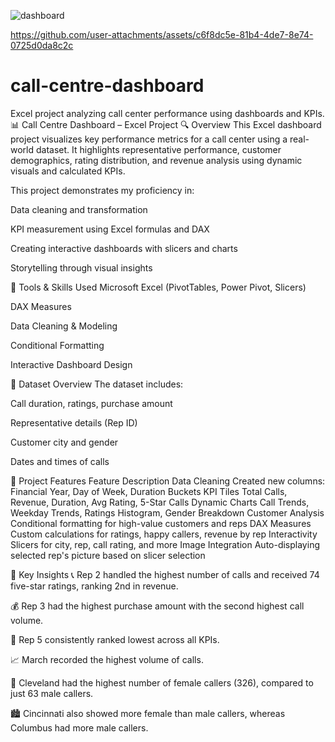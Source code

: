 
![dashboard](https://github.com/user-attachments/assets/8e2188ab-134a-4a7e-8f58-83bf2e388236)


https://github.com/user-attachments/assets/c6f8dc5e-81b4-4de7-8e74-0725d0da8c2c

# call-centre-dashboard
Excel project analyzing call center performance using dashboards and KPIs.
📊 Call Centre Dashboard – Excel Project
🔍 Overview
This Excel dashboard project visualizes key performance metrics for a call center using a real-world dataset. It highlights representative performance, customer demographics, rating distribution, and revenue analysis using dynamic visuals and calculated KPIs.

This project demonstrates my proficiency in:

Data cleaning and transformation

KPI measurement using Excel formulas and DAX

Creating interactive dashboards with slicers and charts

Storytelling through visual insights

🧰 Tools & Skills Used
Microsoft Excel (PivotTables, Power Pivot, Slicers)

DAX Measures

Data Cleaning & Modeling

Conditional Formatting

Interactive Dashboard Design

📁 Dataset Overview
The dataset includes:

Call duration, ratings, purchase amount

Representative details (Rep ID)

Customer city and gender

Dates and times of calls

🎯 Project Features
Feature	Description
Data Cleaning	Created new columns: Financial Year, Day of Week, Duration Buckets
KPI Tiles	Total Calls, Revenue, Duration, Avg Rating, 5-Star Calls
Dynamic Charts	Call Trends, Weekday Trends, Ratings Histogram, Gender Breakdown
Customer Analysis	Conditional formatting for high-value customers and reps
DAX Measures	Custom calculations for ratings, happy callers, revenue by rep
Interactivity	Slicers for city, rep, call rating, and more
Image Integration	Auto-displaying selected rep's picture based on slicer selection

🔑 Key Insights
📞 Rep 2 handled the highest number of calls and received 74 five-star ratings, ranking 2nd in revenue.

💰 Rep 3 had the highest purchase amount with the second highest call volume.

🧊 Rep 5 consistently ranked lowest across all KPIs.

📈 March recorded the highest volume of calls.

👩 Cleveland had the highest number of female callers (326), compared to just 63 male callers.

🏙️ Cincinnati also showed more female than male callers, whereas Columbus had more male callers.

